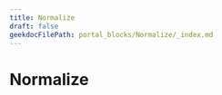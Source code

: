 ```yaml
---
title: Normalize
draft: false
geekdocFilePath: portal_blocks/Normalize/_index.md
---
```

# Normalize